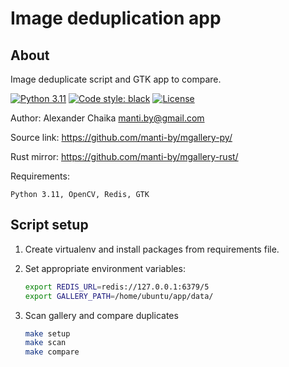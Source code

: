 Image deduplication app
====


About
----

Image deduplicate script and GTK app to compare.

[![Python 3.11](https://img.shields.io/badge/python-3.11-green.svg)](https://www.python.org/downloads/release/python-3111/)
[![Code style: black](https://img.shields.io/badge/code%20style-black-000000.svg)](https://github.com/ambv/black)
[![License](https://img.shields.io/badge/license-BSD-blue.svg)](https://raw.githubusercontent.com/manti-by/mgallery/master/LICENSE)

Author: Alexander Chaika <manti.by@gmail.com>

Source link: https://github.com/manti-by/mgallery-py/

Rust mirror: https://github.com/manti-by/mgallery-rust/

Requirements:

    Python 3.11, OpenCV, Redis, GTK


Script setup
----

1. Create virtualenv and install packages from requirements file.

2. Set appropriate environment variables:

   ```bash
   export REDIS_URL=redis://127.0.0.1:6379/5
   export GALLERY_PATH=/home/ubuntu/app/data/
   ```

3. Scan gallery and compare duplicates

   ```bash
   make setup
   make scan
   make compare
   ```
